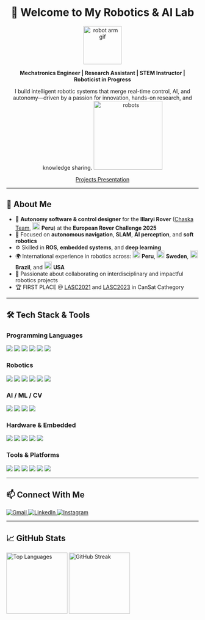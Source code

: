 <h1 align="center">🤖 Welcome to My Robotics & AI Lab</h1>

<p align="center">
  <img src="https://i.gifer.com/7VE.gif" width="100" alt="robot arm gif"/>
</p>

<p align="center">
  <strong>Mechatronics Engineer | Research Assistant | STEM Instructor | Roboticist in Progress </strong>  
</p>
<p align="center">
  I build intelligent robotic systems that merge real-time control, AI, and autonomy—driven by a passion for innovation, hands-on research, and knowledge sharing.

  <img src="https://cdn.prod.website-files.com/6479eab6eb2ed5e597810e9e/67efa6c1205df5cad940d3cd_677bd79c59e3a46eea413842_6605534f85f6069bdc30164f_Robotics%2525203.gif" width="180" alt="robots"/>
</p>

<p align="center">
  <a href="https://www.canva.com/design/DAGpa4CSnJ0/heX9obPbPh4_K79O0isQlw/view?utm_content=DAGpa4CSnJ0&utm_campaign=designshare&utm_medium=link2&utm_source=uniquelinks&utlId=hc61bfb3311" target="_blank">Projects Presentation</a>
</p>

---

<h2>🧠 About Me</h2>

<ul>
  <li>🚀 <strong>Autonomy software & control designer</strong> for the <strong>Illaryi Rover</strong> (<a href="https://www.youtube.com/watch?v=TbBJTeVG7Tk" target="_blank">Chaska Team</a>, <img src="https://cdn.jsdelivr.net/gh/lipis/flag-icons/flags/4x3/pe.svg" width="20"/> <strong>Peru</strong>) at the <strong>European Rover Challenge 2025</strong></li>
  <li>🔬 Focused on <strong>autonomous navigation</strong>, <strong>SLAM</strong>, <strong>AI perception</strong>, and <strong>soft robotics</strong></li>
  <li>⚙️ Skilled in <strong>ROS</strong>, <strong>embedded systems</strong>, and <strong>deep learning</strong></li>
   <li>🌍 International experience in robotics across:
    <img src="https://cdn.jsdelivr.net/gh/lipis/flag-icons/flags/4x3/pe.svg" width="20"/> <strong>Peru</strong>,
    <img src="https://cdn.jsdelivr.net/gh/lipis/flag-icons/flags/4x3/se.svg" width="20"/> <strong>Sweden</strong>,
    <img src="https://cdn.jsdelivr.net/gh/lipis/flag-icons/flags/4x3/br.svg" width="20"/> <strong>Brazil</strong>, and
    <img src="https://cdn.jsdelivr.net/gh/lipis/flag-icons/flags/4x3/us.svg" width="20"/> <strong>USA</strong>
  </li>
  <li>🤝 Passionate about collaborating on interdisciplinary and impactful robotics projects</li>
  <li>🏆 FIRST PLACE @ <a href="https://www.lasc.space/past-events/3rd-lasc" target="_blank">LASC2021</a> and <a href="https://www.lasc.space/past-events/5th-lasc" target="_blank">LASC2023</a> in CanSat Cathegory </li>
</ul>

---

## 🛠️ Tech Stack & Tools

### Programming Languages

<p>
  <img src="https://img.shields.io/badge/Python-3776AB?style=for-the-badge&logo=python&logoColor=white"/>
  <img src="https://img.shields.io/badge/C++-00599C?style=for-the-badge&logo=c%2B%2B&logoColor=white"/>
  <img src="https://img.shields.io/badge/C-00599C?style=for-the-badge&logo=c&logoColor=white"/>
  <img src="https://img.shields.io/badge/Java-ED8B00?style=for-the-badge&logo=openjdk&logoColor=white"/>
  <img src="https://img.shields.io/badge/JavaScript-F7DF1E?style=for-the-badge&logo=javascript&logoColor=black"/>
  <img src="https://img.shields.io/badge/MATLAB-0076A8?style=for-the-badge&logo=mathworks&logoColor=white"/>
</p>

### Robotics

<p>
  <img src="https://img.shields.io/badge/ROS-22314E?style=for-the-badge&logo=ros&logoColor=white"/>
  <img src="https://img.shields.io/badge/ROS2-22314E?style=for-the-badge&logo=ros&logoColor=white"/>
  <img src="https://img.shields.io/badge/Gazebo-2C528C?style=for-the-badge&logoColor=white"/>
  <img src="https://img.shields.io/badge/RViz-00599C?style=for-the-badge&logo=ubuntu&logoColor=white"/>
  <img src="https://img.shields.io/badge/MoveIt-4C4C4C?style=for-the-badge&logo=robotframework&logoColor=white"/>
  <img src="https://img.shields.io/badge/Nav2-22314E?style=for-the-badge&logo=ros&logoColor=white"/>

</p>

### AI / ML / CV

<p>
  <img src="https://img.shields.io/badge/PyTorch-EE4C2C?style=for-the-badge&logo=pytorch&logoColor=white"/>
  <img src="https://img.shields.io/badge/TensorFlow-FF6F00?style=for-the-badge&logo=tensorflow&logoColor=white"/>
  <img src="https://img.shields.io/badge/OpenCV-5C3EE8?style=for-the-badge&logo=opencv&logoColor=white"/>
  <img src="https://img.shields.io/badge/scikit--learn-F7931E?style=for-the-badge&logo=scikit-learn&logoColor=white"/>
</p>

### Hardware & Embedded

<p>
  <img src="https://img.shields.io/badge/Arduino-00979D?style=for-the-badge&logo=arduino&logoColor=white"/>
  <img src="https://img.shields.io/badge/Raspberry%20Pi-C51A4A?style=for-the-badge&logo=raspberry-pi&logoColor=white"/>
  <img src="https://img.shields.io/badge/NVIDIA-Jetson-76B900?style=for-the-badge&logo=nvidia&logoColor=white"/>
  <img src="https://img.shields.io/badge/Teensy-555555?style=for-the-badge&logo=usb&logoColor=white"/>
  <img src="https://img.shields.io/badge/ESP32-E7352C?style=for-the-badge&logo=espressif&logoColor=white"/>

</p>

### Tools & Platforms

<p>
  <img src="https://img.shields.io/badge/Docker-2496ED?style=for-the-badge&logo=docker&logoColor=white"/>
  <img src="https://img.shields.io/badge/Linux-FCC624?style=for-the-badge&logo=linux&logoColor=black"/>
  <img src="https://img.shields.io/badge/Git-F05032?style=for-the-badge&logo=git&logoColor=white"/>
  <img src="https://img.shields.io/badge/VS%20Code-007ACC?style=for-the-badge&logo=visual-studio-code&logoColor=white"/>
  <img src="https://img.shields.io/badge/Anaconda-44A833?style=for-the-badge&logo=anaconda&logoColor=white"/>
  <img src="https://img.shields.io/badge/ArduPilot-UAV--Autopilot-213A64?style=for-the-badge&logo=airplayaudio&logoColor=white"/>

</p>

---

## 📫 Connect With Me

<p align="left">
  <a href="mailto:c.mallqui@pucp.edu.pe" target="_blank">
    <img alt="Gmail" src="https://img.shields.io/badge/Gmail-D14836?style=for-the-badge&logo=gmail&logoColor=white"/>
  </a>
  <a href="https://www.linkedin.com/in/cristhian-mallqui-castro/" target="_blank">
     <img alt="LinkedIn" src="https://img.shields.io/badge/LinkedIn-0A66C2?style=for-the-badge&logo=linkedin&logoColor=white"/>
  </a>
  <a href="https://www.instagram.com/crisspaceee/" target="_blank">
    <img alt="Instagram" src="https://img.shields.io/badge/Instagram-E4405F?style=for-the-badge&logo=instagram&logoColor=white"/>
  </a>
</p>

---

## 📈 GitHub Stats

<p align="left">
  <img src="https://github-readme-stats.vercel.app/api/top-langs?username=moyucrazy12&show_icons=true&locale=en&layout=compact&theme=gruvbox" alt="Top Languages" height="160"/>
  <img src="https://github-readme-streak-stats.herokuapp.com/?user=moyucrazy12&theme=gruvbox" alt="GitHub Streak" height="160"/>
</p>



